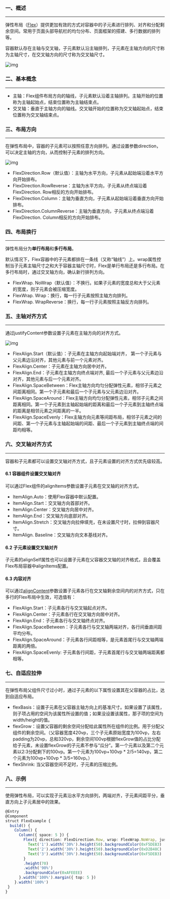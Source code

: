 ### 一、概述

---

弹性布局（[Flex](https://developer.huawei.com/consumer/cn/doc/harmonyos-references-V5/ts-container-flex-V5)）提供更加有效的方式对容器中的子元素进行排列、对齐和分配剩余空间。常用于页面头部导航栏的均匀分布、页面框架的搭建、多行数据的排列等。

容器默认存在主轴与交叉轴，子元素默认沿主轴排列，子元素在主轴方向的尺寸称为主轴尺寸，在交叉轴方向的尺寸称为交叉轴尺寸。

<img src="img/21.png" alt="img"  />



### 二、基本概念

---

- 主轴：Flex组件布局方向的轴线，子元素默认沿着主轴排列。主轴开始的位置称为主轴起始点，结束位置称为主轴结束点。
- 交叉轴：垂直于主轴方向的轴线。交叉轴开始的位置称为交叉轴起始点，结束位置称为交叉轴结束点。



### 三、布局方向

---

在弹性布局中，容器的子元素可以按照任意方向排列。通过设置参数direction，可以决定主轴的方向，从而控制子元素的排列方向。

![img](img/22.png)

- FlexDirection.Row（默认值）：主轴为水平方向，子元素从起始端沿着水平方向开始排布。
- FlexDirection.RowReverse：主轴为水平方向，子元素从终点端沿着FlexDirection. Row相反的方向开始排布。
- FlexDirection.Column：主轴为垂直方向，子元素从起始端沿着垂直方向开始排布。
- FlexDirection.ColumnReverse：主轴为垂直方向，子元素从终点端沿着FlexDirection. Column相反的方向开始排布。



### 四、布局换行

---

弹性布局分为**单行布局**和**多行布局**。

默认情况下，Flex容器中的子元素都排在一条线（又称“轴线”）上。wrap属性控制当子元素主轴尺寸之和大于容器主轴尺寸时，Flex是单行布局还是多行布局。在多行布局时，通过交叉轴方向，确认新行排列方向。

- FlexWrap. NoWrap（默认值）：不换行。如果子元素的宽度总和大于父元素的宽度，则子元素会被压缩宽度。
- FlexWrap. Wrap：换行，每一行子元素按照主轴方向排列。
- FlexWrap. WrapReverse：换行，每一行子元素按照主轴反方向排列。



### 五、主轴对齐方式

---

通过justifyContent参数设置子元素在主轴方向的对齐方式。

![img](img/23.png)

- FlexAlign.Start（默认值）：子元素在主轴方向起始端对齐， 第一个子元素与父元素边沿对齐，其他元素与前一个元素对齐。
- FlexAlign.Center：子元素在主轴方向居中对齐。
- FlexAlign.End：子元素在主轴方向终点端对齐, 最后一个子元素与父元素边沿对齐，其他元素与后一个元素对齐。
- FlexAlign.SpaceBetween：Flex主轴方向均匀分配弹性元素，相邻子元素之间距离相同。第一个子元素和最后一个子元素与父元素边沿对齐。
- FlexAlign.SpaceAround：Flex主轴方向均匀分配弹性元素，相邻子元素之间距离相同。第一个子元素到主轴起始端的距离和最后一个子元素到主轴终点端的距离是相邻元素之间距离的一半。
- FlexAlign.SpaceEvenly：Flex主轴方向元素等间距布局，相邻子元素之间的间距、第一个子元素与主轴起始端的间距、最后一个子元素到主轴终点端的间距均相等。



### 六、交叉轴对齐方式

---

容器和子元素都可以设置交叉轴对齐方式，且子元素设置的对齐方式优先级较高。

#### 6.1 容器组件设置交叉轴对齐

可以通过Flex组件的alignItems参数设置子元素在交叉轴的对齐方式。

- ItemAlign.Auto：使用Flex容器中默认配置。
- ItemAlign.Start：交叉轴方向首部对齐。
- ItemAlign.Center：交叉轴方向居中对齐。
- ItemAlign.End：交叉轴方向底部对齐。
- ItemAlign.Stretch：交叉轴方向拉伸填充，在未设置尺寸时，拉伸到容器尺寸。
- ItemAlign. Baseline：交叉轴方向文本基线对齐。

#### 6.2 子元素设置交叉轴对齐

子元素的alignSelf属性也可以设置子元素在父容器交叉轴的对齐格式，且会覆盖Flex布局容器中alignItems配置。

#### 6.3 内容对齐

可以通过[alignContent](https://developer.huawei.com/consumer/cn/doc/harmonyos-references-V5/ts-container-flex-V5#接口)参数设置子元素各行在交叉轴剩余空间内的对齐方式，只在多行的Flex布局中生效，可选值有：

- FlexAlign.Start：子元素各行与交叉轴起点对齐。
- FlexAlign.Center：子元素各行在交叉轴方向居中对齐。
- FlexAlign.End：子元素各行与交叉轴终点对齐。
- FlexAlign.SpaceBetween：子元素各行与交叉轴两端对齐，各行间垂直间距平均分布。
- FlexAlign.SpaceAround：子元素各行间距相等，是元素首尾行与交叉轴两端距离的两倍。
- FlexAlign.SpaceEvenly: 子元素各行间距，子元素首尾行与交叉轴两端距离都相等。



### 七、自适应拉伸

---

在弹性布局父组件尺寸过小时，通过子元素的以下属性设置其在父容器的占比，达到自适应布局。

- flexBasis：设置子元素在父容器主轴方向上的基准尺寸。如果设置了该属性，则子项占用的空间为该属性所设置的值；如果没设置该属性，那子项的空间为width/height的值。
- flexGrow：设置父容器的剩余空间分配给此属性所在组件的比例。用于分配父组件的剩余空间。（父容器宽度420vp，三个子元素原始宽度为100vp，左右padding为20vp，总和320vp，剩余空间100vp根据flexGrow值的占比分配给子元素，未设置flexGrow的子元素不参与“瓜分”。第一个元素以及第二个元素以2:3分配剩下的100vp。第一个元素为100vp+100vp * 2/5=140vp，第二个元素为100vp+100vp * 3/5=160vp。）
- flexShrink: 当父容器空间不足时，子元素的压缩比例。



### 八、示例

---

使用弹性布局，可以实现子元素沿水平方向排列，两端对齐，子元素间距平分，垂直方向上子元素居中的效果。

```typescript
@Entry  
@Component
struct FlexExample {
  build() {
    Column() {
      Column({ space: 5 }) {
        Flex({ direction: FlexDirection.Row, wrap: FlexWrap.NoWrap, justifyContent: FlexAlign.SpaceBetween, alignItems: ItemAlign.Center }) {
          Text('1').width('30%').height(50).backgroundColor(0xF5DEB3)
          Text('2').width('30%').height(50).backgroundColor(0xD2B48C)
          Text('3').width('30%').height(50).backgroundColor(0xF5DEB3)
        }
        .height(70)
        .width('90%')
        .backgroundColor(0xAFEEEE)
      }.width('100%').margin({ top: 5 })
    }.width('100%') 
 }
}
```
